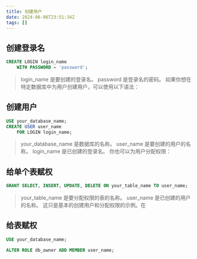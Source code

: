```yaml
---
title: 创建用户
date: 2024-06-06T23:51:34Z
tags: []
---
```


## 创建登录名

```sql
CREATE LOGIN login_name 
    WITH PASSWORD = 'password';
```

> login_name 是要创建的登录名。
> password 是登录名的密码。
> 如果你想在特定数据库中为用户创建用户，可以使用以下语法：

## 创建用户

```sql
USE your_database_name;
CREATE USER user_name 
    FOR LOGIN login_name;
```

> your_database_name 是数据库的名称。
> user_name 是要创建的用户的名称。
> login_name 是已创建的登录名。
> 你也可以为用户分配权限：

## 给单个表赋权

```sql
GRANT SELECT, INSERT, UPDATE, DELETE ON your_table_name TO user_name;
```

> your_table_name 是要分配权限的表的名称。
> user_name 是已创建的用户的名称。
> 这只是基本的创建用户和分配权限的示例。在

## 给表赋权

```sql
USE your_database_name;

ALTER ROLE db_owner ADD MEMBER user_name;
```
